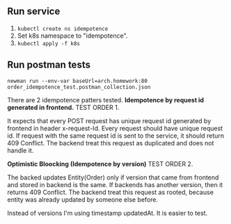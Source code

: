 ## Run service
1. ```kubectl create ns idempotence```
2. Set k8s namespace to "idempotence".
2. ```kubectl apply -f k8s```

## Run postman tests

```shell
newman run --env-var baseUrl=arch.homework:80 order_idempotence_test.postman_collection.json
```

There are 2 idempotence patters tested. 
**Idempotence by request id generated in frontend.** TEST ORDER 1.

It expects that every POST request has unique request id generated by frontend in header x-request-Id.
Every request should have unique request id. If request with the same request id is sent to the service, it should return 409 Conflict. The backend treat this request as duplicated and does not handle it.
   
**Optimistic Bloocking (Idempotence by version)** TEST ORDER 2.

The backed updates Entity(Order) only if version that came from frontend and stored in backend is the same. If backends has another version, then it returns 409 Conflict. The backend treat this request as rooted, because entity was already updated by someone else before.

Instead of versions I'm using timestamp updatedAt. It is easier to test.

